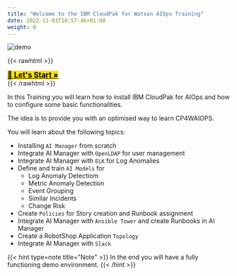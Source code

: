 ```yaml
---
title: "Welcome to the IBM CloudPak for Watson AIOps Training"
date: 2022-11-03T10:57:46+01:00
weight: 0
---
```





![demo](/cp4waiops-training/pics/front.png)

{{< rawhtml >}}
<div class="prev-next" style="max-width:500px;">
<a class="link-reverse" style="background-color: rgb(255, 226, 5) !important; color: #000 !important; font-weight: bold;   font-size:larger  !important;" href="/cp4waiops-training/introduction/intro_00/">🚀 Let's Start »</a>
</div>
</div>
{{< /rawhtml >}}

In this Training you will learn how to install IBM CloudPak for AIOps and how to configure some basic functionalities.

The idea is to provide you with an optimised way to learn CP4WAIOPS.


You will learn about the following topics:

- Installing `AI Manager` from scratch
- Integrate AI Manager with `OpenLDAP` for user management
- Integrate AI Manager with `ELK` for Log Anomalies
- Define and train `AI Models` for
  - Log Anomaly Detectiom
  - Metric Anomaly Detection
  - Event Grouping
  - Similar Incidents
  - Change Risk 
- Create `Policies` for Story creation and Runbook assignment
- Integrate AI Manager with `Ansible Tower` and create Runbooks in AI Manager
- Create a RobotShop Application `Topology`
- Integrate AI Manager with `Slack`




{{< hint type=note  title="Note" >}}
In the end you will have a fully functioning demo environment.
{{< /hint >}}




